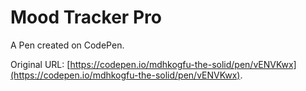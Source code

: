 # Mood Tracker Pro

A Pen created on CodePen.

Original URL: [https://codepen.io/mdhkogfu-the-solid/pen/vENVKwx](https://codepen.io/mdhkogfu-the-solid/pen/vENVKwx).


